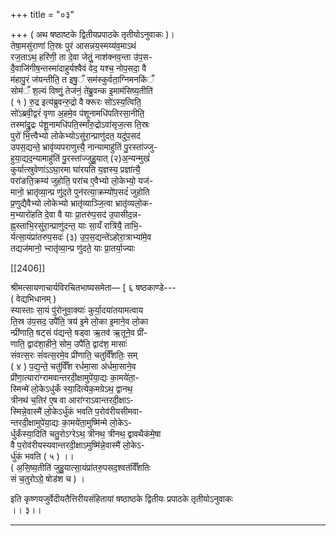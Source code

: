 +++
title = "०३"

+++
( अथ षष्ठाष्टके द्वितीयप्रपाठके तृतीयोऽनुवाकः )।  
तेषा॒मसु॑राणां ति॒स्रः पुर॑ आसन्नय॒स्मय्य॑व॒माऽथं  
रज॒ताऽथ॒ हरि॑णी॒ ता दे॒वा जेतुं॒ नाश॑क्नव॒न्ता उ॑प॒स-  
दै॒वाजि॑गीष॒न्तस्मा॑दाहुर्यश्वैवं वेद॒ यश्च॒ नोप॒सदा॒ वै  
म॑हापु॒रं ज॑यन्तीति॒ त इषु॒ँ सम॑स्कुर्वता॒ग्निमनकि॑ँ  
सोम॑ँ श॒ल्यं विष्णुं॒ तेज॑नं॒ ते॑ब्रु॒वन्क इ॒माम॑सिष्य॒तीति॑  
( १ ) रु॒द्र इत्य॑ब्रुवन्‍रु॒द्रो वै क्‍रूरः सो॑ऽस्य॒त्विति॒  
सो॑ऽब्रवी॒द्वरं॑ वृणा अ॒हमे॒व प॑शूनामधि॑पतिरसा॒नीति॒  
तस्मा॑द्रु॒द्रः प॑शू॒नामधि॑पति॒स्माँरु॒द्रोऽवा॑सृज॒त्स ति॒स्रः  
पुरो॑ भि॒त्त्वैभ्यो लोकेभ्योऽसु॑रा॒न्प्राणु॑दत॒ यदु॑प॒सद॑  
उपस॒द्यन्ते॒ भ्रावृ॑व्यपराणुत्त्यै॒ नान्यामाहु॑तिं पु॒रस्ता॑ज्जु-  
हुया॒द्यद॒न्यामाहु॑तिं पु॒रस्ता॑ज्जुहु॒यात् (२)अ॒न्यन्मुखं॑  
कुर्यात्स्रुवेणा॑ऽऽघा॒रमा घा॑रयति य॒ज्ञस्य॒ प्रज्ञा॑त्यै॒  
परा॑ङति॒क्रम्य॑ जुहोति॒ परा॑च ए॒वैभ्यो लो॒केभ्यो॒ यज॑-  
मानो॒ भ्रातृ॑व्या॒न्प्र णु॑द॒ते पुन॑रत्या॒क्रम्यो॑प॒सदं॑ जुहोति  
प्र॒णुद्यैवैभ्यो लोकेभ्यो भ्रातृ॑व्याञ्जि॒त्वा भ्रातृ॑व्यलो॒क-  
म॒भ्यारो॑हति दे॒वा वै याः प्रा॒तरु॑प॒सद॑ उ॒पासीद॒न्न-  
ह्न॒स्ताभि॒रसु॑रा॒न्प्राणु॑दन्त॒ याः सा॒यँ रात्रि॑यै॒ ताभि॒-  
र्यत्सा॒यंप्रा॑तरुप॒सदः॑ (३) उ॒प॒स॒द्यन्ते॑ऽहोरा॒त्राभ्या॑मे॒व  
तद्यज॑मानो॒ भ्‍रातृ॑व्या॒न्प्र णु॑दते॒ याः प्रा॒तर्या॒ज्याः

[[2406]]

श्रीमत्सायणाचार्यविरचितभाष्यसमेता— [ ६ षष्ठकाण्डे---  
( वेद्यभिधानम् )  
स्यास्ताः सा॒यं पु॑रोनुवा॒क्याः॑ कुर्या॒दया॑तयामत्वाय  
ति॒स्र उ॑प॒सद॒ उपै॑ति॒ त्रय॑ इ॒मे लो॒का इ॒माने॒व लो॒का  
न्प्री॑णाति॒ षट्सं प॑द्यन्ते॒ षड्वा ऋ॒तव॑ ऋ॒तूने॒व प्री॑-  
णाति॒ द्वाद॑शा॒हीने॒ सोम॒ उपै॑ति॒ द्वाद॑श॒ मासाः॑  
संवत्स॒रः सं॑वत्स॒रमे॒व प्री॑णाति॒ चतुर्विँशतिः॒ सम्  
( ४ ) प॒द्य॒न्ते॒ चतु॑र्विँश रर्धमा॒सा अ॑र्धमा॒साने॒व  
प्री॑णा॒त्यारा॑ग्‍रामवान्तरदी॒क्षामुपे॑या॒द्यः का॒मये॑ता॒-  
स्मिन्मे॑ लो॒केऽधु॑कँ स्या॒दित्येक॒मग्रेऽथ॒ द्वानथ॒  
त्रीनथ॑ च॒तिर॑ ए॒ष वा आरा॑ग्‍राऽवान्तरदी॒क्षाऽ‑  
स्मिन्ने॒वास्मै॑ लो॒केऽर्धु॑कं भवति प॒रोव॑रीयसीमवा-  
न्तरदी॒क्षामुपे॑या॒द्यः का॒मये॑ता॒मुष्मि॑न्मे लो॒केऽ-  
र्धुकँस्या॒दिति॑ चतु॒रोऽग्‍रेऽथ॒ त्रीनथ॒ त्रीनथ॒ द्वावथैक॑मे॒षा  
वै प॒रोव॑रीयस्यवान्तरदी॒क्षाऽमुष्मि॑न्ने॒वास्मै॑ लो॒केऽ-  
र्धु॑कं भवति ( ५ ) ।।  
( अ॒सि॒ष्य॒तीति॑ जुहु॒यात्सा॒यंप्रा॑तरु॒पसद॒श्वत॑र्विँशतिः  
सं च॒तुरोऽग्रे॒ षोड॑श च ) ।

इति कृष्णयजुर्वेदीयतैत्तिरीयसंहितायां षष्ठाष्ठके द्वितीयः प्रपाठके तृतीयोऽनुवाकः  
।। ३।।  
___________
